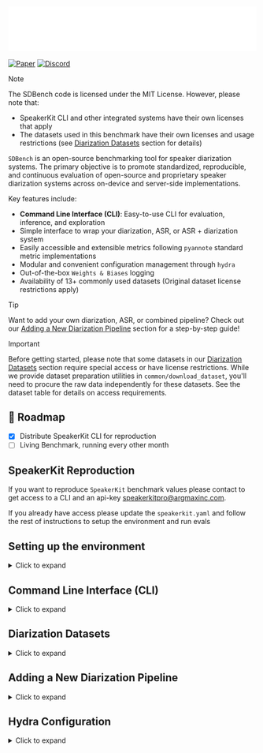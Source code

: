 <picture>
  <source media="(prefers-color-scheme: dark)" srcset="assets/sdbench-light.png">
  <source media="(prefers-color-scheme: light)" srcset="assets/sdbench-dark.png">
  <img alt="SDBench Logo" src="assets/sdbench-light.png">
</picture>

[![Paper](https://img.shields.io/badge/Paper-📄-blue)](http://argmaxinc.com/sdbench-paper)
[![Discord](https://img.shields.io/discord/1171912382512115722?style=flat&logo=discord&logoColor=969da4&label=Discord&labelColor=353a41&color=32d058&link=https%3A%2F%2Fdiscord.gg%2FG5F5GZGecC)](https://discord.gg/G5F5GZGecC)

> [!NOTE]
> The SDBench code is licensed under the MIT License. However, please note that:
> - SpeakerKit CLI and other integrated systems have their own licenses that apply
> - The datasets used in this benchmark have their own licenses and usage restrictions (see [Diarization Datasets](#diarization-datasets) section for details)

`SDBench` is an open-source benchmarking tool for speaker diarization systems. The primary objective is to promote standardized, reproducible, and continuous evaluation of open-source and proprietary speaker diarization systems across on-device and server-side implementations.

Key features include:
- **Command Line Interface (CLI)**: Easy-to-use CLI for evaluation, inference, and exploration
- Simple interface to wrap your diarization, ASR, or ASR + diarization system
- Easily accessible and extensible metrics following `pyannote` standard metric implementations
- Modular and convenient configuration management through `hydra`
- Out-of-the-box `Weights & Biases` logging
- Availability of 13+ commonly used datasets (Original dataset license restrictions apply)

> [!TIP]
> Want to add your own diarization, ASR, or combined pipeline? Check out our [Adding a New Diarization Pipeline](#adding-a-new-diarization-pipeline) section for a step-by-step guide!

> [!IMPORTANT]
> Before getting started, please note that some datasets in our [Diarization Datasets](#diarization-datasets) section require special access or have license restrictions. While we provide dataset preparation utilities in `common/download_dataset`, you'll need to procure the raw data independently for these datasets. See the dataset table for details on access requirements.

## 🚀 Roadmap

- [x] Distribute SpeakerKit CLI for reproduction
- [ ] Living Benchmark, running every other month

## SpeakerKit Reproduction

If you want to reproduce `SpeakerKit` benchmark values please contact to get access to a CLI and an api-key [speakerkitpro@argmaxinc.com](mailto:speakerkitpro@argmaxinc.com).

If you already have access please update the `speakerkit.yaml` and follow the rest of instructions to setup the environment and run evals

## Setting up the environment
<details>
<summary> Click to expand </summary>

In order to get started, first make sure you have `uv` installed. The [official documentation](https://docs.astral.sh/uv/getting-started/installation/) has instructions for how to install the `uv` CLI.

If you already have `uv` installed you can run `make setup` to install the dependencies and set up the environment.
If you use `conda` or `venv` directly to manage your python environment you can install uv with `pip install uv` and then run `make setup` to install the dependencies.

Example with `conda`:
```bash
conda create -n <your-env-name> python=3.11
conda activate <your-env-name>
pip install uv
make setup
```

Alternatively, you can use `uv` directly to manage the environment:
```bash
# Install dependencies and create virtual environment
uv sync

# Activate the environment (if needed)
source .venv/bin/activate  # On macOS/Linux
# or
.venv\Scripts\activate     # On Windows
```
</details>

## Command Line Interface (CLI)
<details>
<summary> Click to expand </summary>

SDBench provides a powerful command-line interface for easy interaction with the benchmarking framework. The CLI offers three main commands for different use cases:

### Available Commands

#### `evaluate` - Run Benchmark Evaluations
Run comprehensive evaluations of your pipelines on datasets with configurable metrics.

```bash
# Evaluate using pipeline and dataset aliases
sdbench-cli evaluate \
    --pipeline pyannote \
    --dataset voxconverse \
    --metrics der -m jer \
    --use-wandb \
    --wandb-project my-evaluation

# Evaluate using a configuration file
sdbench-cli evaluate \
    --evaluation-config config/my_evaluation.yaml \
    --evaluation-config-overrides wandb.project=my-project

# Get help and see available options
sdbench-cli evaluate --help
```

#### `inference` - Run Single Audio Inference
Test your pipeline on individual audio files for quick validation.

```bash
# Run inference on a single audio file
sdbench-cli inference \
    --pipeline pyannote \
    --audio-path /path/to/audio.wav

# Run with verbose output
sdbench-cli inference \
    --pipeline aws-diarization \
    --audio-path /path/to/audio.wav \
    --verbose
```

#### `summary` - Explore Available Resources
Get an overview of all available pipelines, datasets, metrics, and their compatibility.

```bash
# Show everything (default)
sdbench-cli summary

# Show only pipelines
sdbench-cli summary --disable-datasets --disable-metrics --disable-compatibility

# Show only compatibility matrix
sdbench-cli summary --disable-pipelines --disable-datasets --disable-metrics

# Show with detailed help information
sdbench-cli summary --verbose
```

### CLI Features

- **Pipeline Aliases**: Use friendly names like `pyannote`, `aws-diarization`, `whisperx` instead of class names
- **Dataset Aliases**: Access datasets with simple names like `voxconverse`, `earnings21`
- **Metric Selection**: Choose from available metrics like `der`, `jer`, `wer`
- **Weights & Biases Integration**: Built-in support for experiment tracking
- **Configuration Files**: Support for Hydra-based configuration management
- **Verbose Output**: Detailed logging for debugging and monitoring

### Environment Variables

Some pipelines require specific environment variables to be set:

```bash
# AWS Transcribe
export AWS_ACCESS_KEY_ID="your-access-key"
export AWS_SECRET_ACCESS_KEY="your-secret-key"

# Pyannote API
export PYANNOTE_API_KEY="your-api-key"

# SpeakerKit (contact speakerkitpro@argmaxinc.com for access)
export SPEAKERKIT_CLI_PATH="/path/to/speakerkit/cli"
export SPEAKERKIT_API_KEY="your-api-key"

# Other API-based pipelines
export PICOVOICE_API_KEY="your-api-key"
export DEEPGRAM_API_KEY="your-api-key"
export FIREWORKS_API_KEY="your-api-key"
export GLADIA_API_KEY="your-api-key"
export OPENAI_API_KEY="your-api-key"
```

For more details about pipeline requirements, run `sdbench-cli summary` to see the full list of available pipelines and their descriptions.

</details>

## Diarization Datasets
<details>
<summary> Click to expand </summary>

The benchmark suite uses several speaker diarization datasets that are stored on the HuggingFace Hub. You can find all the datasets used in our evaluation in this [collection](https://huggingface.co/collections/argmaxinc/diarization-datasets-67646304c9b5e2cf9720ec48). The datasets available in the aforementioned collection are:

| Dataset Name | Out-of-the-box | License | How to Access |
|-------------|--------------|----------|---------------|
| [earnings21](https://github.com/revdotcom/speech-datasets/tree/main/earnings21) | ✅ | CC BY-SA 4.0 | Provided |
| [msdwild](https://github.com/X-LANCE/MSDWILD/tree/master) | ❌ | [MSDWild License Agreement](https://github.com/X-LANCE/MSDWILD/blob/master/MSDWILD_license_agreement.pdf) | Use `common/download_dataset.py` script |
| [icsi-meetings](https://groups.inf.ed.ac.uk/ami/icsi/download/) | ✅ | CC BY 4.0 | Provided |
| [aishell-4](https://www.openslr.org/111/) | ✅ | CC BY-SA 4.0 | Provided |
| [ali-meetings](https://www.openslr.org/119/) | ✅ | CC BY-SA 4.0 | Provided |
| [voxconverse](https://github.com/joonson/voxconverse) | ✅ | CC BY 4.0 | Provided |
| [ava-avd](https://github.com/zcxu-eric/AVA-AVD/tree/main/dataset) | ✅ | MIT | Provided |
| [ami-sdm](https://groups.inf.ed.ac.uk/ami/corpus/) | ✅ | CC BY 4.0 | Provided |
| [ami-ihm](https://groups.inf.ed.ac.uk/ami/corpus/) | ✅ | CC BY 4.0 | Provided |
| [american-life-podcast](https://github.com/jovistos/TALAD) | ❌ | Not disclosed | Use `common/download_dataset.py` script |
| [dihard-III](https://catalog.ldc.upenn.edu/LDC2022S14) | ❌ | [LDC License Agreement](https://catalog.ldc.upenn.edu/license/ldc-non-members-agreement.pdf) | Request access to LDC and use `common/download_dataset.py` script to parse |
| [callhome](https://catalog.ldc.upenn.edu/LDC2001S97) | ❌ | [LDC License Agreement](https://catalog.ldc.upenn.edu/license/ldc-non-members-agreement.pdf) | Request access to LDC and use `common/download_dataset.py` script to parse |
| [ego-4d](https://ego4d-data.org/docs/start-here/) | ❌ | [Ego4D License Agreement](https://ego4ddataset.com/ego4d-license/) | Request access to Ego4D and use `common/download_dataset.py` script to parse |


From these datasets `voxconverse` and `ami` are not present as download options as they were already present in the HuggingFace Hub uploaded by [diarizers-community](https://huggingface.co/diarizers-community).

### Dataset Schema

The benchmark suite supports different types of pipelines (`Diarization`, `ASR`, and `Orchestration`) with varying schema requirements. All datasets must follow a base schema, with additional fields required for specific pipeline types.

#### Base Schema (Required for all pipelines)
- `audio`: Audio column containing:
  - `array`: Audio waveform as numpy array of shape `(n_samples,)`
  - `sampling_rate`: Sample rate as integer
- `timestamps_start`: List of `float` containing start timestamps of segments in seconds
- `timestamps_end`: List of `float` containing end timestamps of segments in seconds
- `speakers`: List of `str` containing speaker IDs for each segment

#### Additional Fields for Specific Pipeline Types

##### Diarization Pipeline
- `uem_timestamps`: Optional list of tuples `[(start, end), ...]` containing Universal Evaluation Map (UEM) timestamps for evaluation

##### ASR Pipeline
- `transcript`: List of strings containing the words in the transcript
- `word_timestamps`: Optional list of tuples `[(start, end), ...]` containing timestamps for each word
- `word_speakers`: Optional list of strings containing speaker IDs for each word

##### Orchestration Pipeline (Combined Diarization + ASR)
- All fields from both Diarization and ASR pipelines are required
- `word_speakers` must be provided if `word_timestamps` is present
- Length of `word_speakers` must match length of `transcript`
- Length of `word_timestamps` must match length of `transcript`

##### Validation Rules
- For ASR and Orchestration pipelines, if word-level information is provided:
  - `word_speakers` and `transcript` must have the same length
  - `word_timestamps` and `transcript` must have the same length
  - If `word_timestamps` is provided, `word_speakers` must also be provided

### Downloading Datasets

If you want to reproduce the exact dataset downloads and processing, you can use our dataset downloading scripts. First, make sure you have the required dependencies installed as mentioned in the `Getting Started` section and also install the `dataset` dependencies doing `uv sync --group dataset`

After installing the dependencies, you can run the dataset downloading script at `common/download_dataset.py`. For example, to download the ICSI meetings dataset, you can run:

```bash
uv run python common/download_dataset.py --dataset icsi-meetings --hf-repo-owner <your-huggingface-username>
```

This will download the dataset and store locally at `raw_datasets/icsi-meetings` directory and upload it to the designated HuggingFace organization at `<your-huggingface-username>/icsi-meetings`. In case you only want to download and not push to HuggingFace, you can use the `--generate-only` flag.

For simplicity if you want to download all the datasets you can run:

```bash
# This will download all the datasets and store them in the raw_datasets directory
# Will not push to HuggingFace
make download-datasets
```

### NOTE:
- For datasets requiring Hugging Face access, make sure you have your `HF_TOKEN` environment variable set
- For the `American Life Podcast` dataset, you'll need Kaggle API credentials in `~/.kaggle/kaggle.json`
- For [`Callhome`](https://catalog.ldc.upenn.edu/LDC2001S97) and [`Dihard-III`](https://catalog.ldc.upenn.edu/LDC2022S14) you need to acquire the datasets from LDC first and then set their paths in the following env variables:
    - `DIHARD_DATASET_DIR` if not specified it will assume the directory lives at `~/third_dihard_challenge_eval/data`
    - `CALLHOME_AUDIO_ROOT` if not specified it will assume the directory lives at `~/callhome/nist_recognition_evaluation/r65_8_1/sid00sg1/data`
- The downloaded datasets will be stored in the `raw_datasets` directory (which is gitignored):

</details>

## Adding a New Diarization Pipeline

<details>
<summary> Click to expand </summary>

SDBench can be used as a library to evaluate your own diarization, transcription, or orchestration pipelines. The framework supports three types of pipelines:

1. **Diarization Pipeline**: For speaker diarization tasks
2. **Transcription Pipeline**: For ASR/transcription tasks
3. **Orchestration Pipeline**: For combined diarization and transcription tasks

### Creating Your Pipeline

1. Create a new Python file (e.g., `my_pipeline.py`) and implement your pipeline:

```python
from typing import Callable

from sdbench.dataset import DiarizationSample
from sdbench.types import PipelineType
from sdbench.pipeline.base import Pipeline, register_pipeline
from sdbench.pipeline.diarization.common import DiarizationOutput, DiarizationPipelineConfig
from sdbench.pipeline_prediction import DiarizationAnnotation

@register_pipeline
class MyDiarizationPipeline(Pipeline):
    _config_class = MyDiarizationConfig
    pipeline_type = PipelineType.DIARIZATION

    def build_pipeline(self) -> Callable[[dict], dict]:
        # Initialize your model/function and return a callable
        return my_diarizer_function

    def parse_input(self, input_sample: DiarizationSample) -> dict:
        # Convert DiarizationSample to your model's input format
        return {
            "waveform": input_sample.waveform,
            "sample_rate": input_sample.sample_rate
        }

    def parse_output(self, output: dict) -> DiarizationOutput:
        # Convert your model's output to DiarizationOutput
        return DiarizationOutput(prediction=annotation)
```

2. Create a configuration class for your pipeline:

```python
from pydantic import Field
from sdbench.pipeline.diarization.common import DiarizationPipelineConfig

class MyDiarizationConfig(DiarizationPipelineConfig):
    model_path: str = Field(..., description="Path to model weights")
    threshold: float = Field(0.5, description="Detection threshold")
    num_speakers: int | None = Field(None, description="Number of speakers (optional)")
```

3. Create a configuration file for your pipeline:

```yaml
# my_pipeline_config.yaml
out_dir: ./my_pipeline_logs
model_path: /path/to/model
threshold: 0.5
num_speakers: null
```

### Using Your Pipeline

The CLI is currently limited to the pre-implemented pipelines in the library. For custom pipelines, you'll need to use the library directly:

```python
from sdbench.runner import BenchmarkConfig, BenchmarkRunner, WandbConfig
from sdbench.metric import MetricOptions
from sdbench.dataset import DiarizationDatasetConfig

from my_pipeline import MyDiarizationPipeline, MyDiarizationConfig

# Create pipeline configuration
pipeline_config = MyDiarizationConfig(
    model_path="/path/to/model",
    threshold=0.5,
    num_speakers=None,
    out_dir="./my_pipeline_logs"
)

# Create benchmark configuration
benchmark_config = BenchmarkConfig(
    wandb_config=WandbConfig(
        project_name="my-diarization-benchmark",
        run_name="my-pipeline-evaluation",
        tags=["my-pipeline", "evaluation"],
        wandb_mode="online"  # or "offline" for local testing
    ),
    metrics={
        MetricOptions.DER: {},  # Diarization Error Rate
        MetricOptions.JER: {},  # Jaccard Error Rate
    },
    datasets={
        "voxconverse": DiarizationDatasetConfig(
            dataset_id="diarizers-community/voxconverse",
            split="test"
        )
    }
)

# Create pipeline instance
pipeline = MyDiarizationPipeline(pipeline_config)

# Create and run benchmark
runner = BenchmarkRunner(benchmark_config, [pipeline])
benchmark_result = runner.run()

print(benchmark_result.global_results[0])
```

2. For parallel processing, you can configure the number of worker processes in your pipeline config:

```python
pipeline_config = MyDiarizationConfig(
    model_path="/path/to/model",
    threshold=0.5,
    num_speakers=None,
    out_dir="./my_pipeline_logs",
    num_worker_processes=4,  # Number of parallel workers
    per_worker_chunk_size=2  # Samples per worker
)
```

3. To use Weights & Biases for experiment tracking, make sure to:
   - Set up your W&B account and get your API key
   - Make sure you're logged into your W&B account otherwise run `wandb login`
   - Configure the `wandb_config` in your benchmark configuration

The BenchmarkRunner will automatically:
- Run your pipeline on the specified datasets
- Calculate metrics for each sample
- Aggregate results globally
- Log everything to Weights & Biases (if configured)
- Handle parallel processing if enabled (specially interesting for APIs)
- Generate detailed reports and artifacts

### Pipeline Types and Requirements

#### Diarization Pipeline
- Must implement `build_pipeline()`, `parse_input()`, and `parse_output()`
- Input parsing should convert `DiarizationSample` to your model's expected format
- Output parsing should return a `DiarizationOutput` with a `prediction` field

#### Transcription Pipeline
- Must implement `build_pipeline()`, `parse_input()`, and `parse_output()`
- Input parsing should convert `DiarizationSample` to your model's expected format
- Output parsing should return a `TranscriptionOutput` with a `prediction` field

#### Orchestration Pipeline
- Must implement `build_pipeline()`, `parse_input()`, and `parse_output()`
- Can either:
  - Implement end-to-end diarization and transcription
  - Use `PostInferenceMergePipeline` to combine separate diarization and transcription pipelines
- Output parsing should return an `OrchestrationOutput` with a `prediction` field and optionaly `diarization` and `transcription` results


</details>

## Hydra Configuration
<details>
<summary> Click to expand </summary>

The benchmark suite uses Hydra for configuration management, providing a flexible and modular way to configure evaluation runs. The configuration files are organized in the following structure:

```
config
├── evaluation_config.yaml                      # Main evaluation configuration
├── benchmark_config                            # Base configurations for benchmarking
│   ├── datasets                                # Dataset-specific configs
│   ├── wandb_config                            # Weights & Biases logging configs
│   └── base.yaml                               # Default benchmark_config used in evaluation_config.yaml
└── pipeline_configs                            # Predefined pipeline configurations for ease of use
    ├── my_pipeline
    │   ├── base.yaml                           # Default config used in my_pipeline.yaml
    │   └── config
    │       ├── base.yaml                       # Default config used in MyPipeline
    │       └── diarization_config
    │           ├── chunking_config             # Defines different useful chunking configurations
    │           ├── cluster_definition          # Defines different useful cluster definitions
    │           ├── speaker_embedder_config     # Defines different useful speaker embedder configurations
    │           ├── speaker_segmenter_config    # Defines different useful speaker segmenter configurations
    │           └── base.yaml                   # Default diarization_config used in evaluation_config.yaml
    ├── my_pipeline.yaml                        # Uses MyPipeline as default pipeline
    └── pyannote.yaml                           # Defines configuration for PyAnnotePipeline
```

### Running Evaluations with Different Configurations

You can easily customize your evaluation runs using Hydra's override syntax. Here are some common usage patterns:

#### Using the CLI

All Hydra configuration features work with the CLI using `--evaluation-config` and `--evaluation-config-overrides`:

```bash
# Run evaluation with a specific config file
sdbench-cli evaluate --evaluation-config config/my_evaluation.yaml

# Override configuration parameters
sdbench-cli evaluate \
    --evaluation-config config/my_evaluation.yaml \
    --evaluation-config-overrides wandb.project=my-project pipeline_configs.MyPipeline.config.threshold=0.7

# See the resulting configuration
sdbench-cli evaluate --evaluation-config config/my_evaluation.yaml --help
```

#### Using the evaluation.py script provided in the repo (old-way)

1. **Selecting Specific Pipelines**
```bash
# Run evaluation with only MyPipeline
uv run python evaluation.py pipeline_configs=my_pipeline
```

2. **Modifying Pipeline Parameters**
You can override specific configuration parameters in two ways:

a. **Override by Value**:
```bash
# Change the speaker segmenter stride
uv run python evaluation.py \
    pipeline_configs=my_pipeline \
    pipeline_configs.MyPipeline.config.diarization_config.speaker_segmenter_config.variant_name=stride_2
```

b. **Override by Config**:
```bash
# Use a predefined speaker segmenter configuration
uv run python evaluation.py \
    pipeline_configs=my_pipeline \
    pipeline_configs/MyPipeline/config/diarization_config/speaker_segmenter_config=stride_2
```

Note: Use `-h` flag with any command to see the resulting configuration:
```bash
uv run python evaluation.py pipeline_configs=my_pipeline -h
```
</details>

